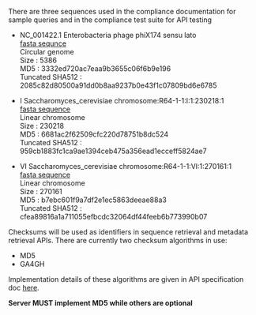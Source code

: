There are three sequences used in the compliance documentation for sample queries and in the compliance test suite for API testing

 * NC_001422.1 Enterobacteria phage phiX174 sensu lato  
    [fasta sequnce](https://raw.githubusercontent.com/ga4gh/refget-compliance-suite/master/compliance_suite/sequences/NC.faa)  
    Circular genome  
    Size : 5386  
    MD5 : 3332ed720ac7eaa9b3655c06f6b9e196  
    Tuncated SHA512 : 2085c82d80500a91dd0b8aa9237b0e43f1c07809bd6e6785  

 * I Saccharomyces_cerevisiae chromosome:R64-1-1:I:1:230218:1  
    [fasta sequence](https://raw.githubusercontent.com/ga4gh/refget-compliance-suite/master/compliance_suite/sequences/I.faa)  
    Linear chromosome  
    Size : 230218  
    MD5 : 6681ac2f62509cfc220d78751b8dc524  
    Tuncated SHA512 : 959cb1883fc1ca9ae1394ceb475a356ead1ecceff5824ae7

 * VI Saccharomyces_cerevisiae chromosome:R64-1-1:VI:1:270161:1  
    [fasta sequence](https://raw.githubusercontent.com/ga4gh/refget-compliance-suite/master/compliance_suite/sequences/VI.faa)  
    Linear chromosome  
    Size : 270161  
    MD5 : b7ebc601f9a7df2e1ec5863deeae88a3  
    Tuncated SHA512 : cfea89816a1a711055efbcdc32064df44feeb6b773990b07

Checksums will be used as identifiers in sequence retrieval and metadata retrieval APIs. There are currently two checksum algorithms in use:

 * MD5
 * GA4GH

Implementation details of these algorithms are given in API specification doc [here](https://docs.google.com/document/d/1q2ZE9YewJTpaqQg82Nrz_jVy8KsDpKoG1T8RvCAAsbI/edit#heading=h.h66j2ox4ydtw).

**Server MUST implement MD5 while others are optional**
